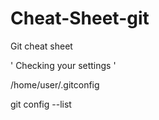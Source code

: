 # Cheat-Sheet-git
Git cheat sheet

' Checking your settings '

/home/user/.gitconfig

git config --list

